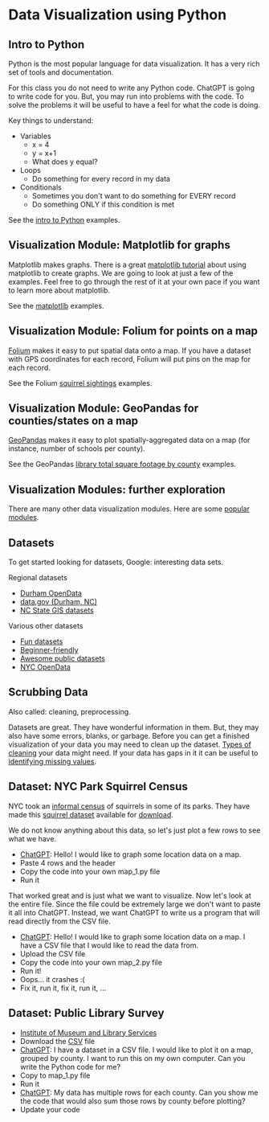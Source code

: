 # Data Visualization using Python

## Intro to Python

Python is the most popular language for data visualization. It has a very rich set of tools and documentation.

For this class you do not need to write any Python code. ChatGPT is going to write code for you. But, you may run into problems with the code. To solve the problems it will be useful to have a feel for what the code is doing.

Key things to understand:
* Variables
  * x = 4
  * y = x+1
  * What does y equal?
* Loops
  * Do something for every record in my data
* Conditionals
  * Sometimes you don't want to do something for EVERY record
  * Do something ONLY if this condition is met

See the [intro to Python](./intro/) examples.

## Visualization Module: Matplotlib for graphs

Matplotlib makes graphs. There is a great [matplotlib tutorial](https://thepythoncodingbook.com/basics-of-data-visualisation-in-python-using-matplotlib/) about using matplotlib to create graphs. We are going to look at just a few of the examples. Feel free to go through the rest of it at your own pace if you want to learn more about matplotlib.

See the [matplotlib](./matplotlib/) examples.

## Visualization Module: Folium for points on a map

[Folium](https://python-visualization.github.io/folium/latest/#) makes it easy to put spatial data onto a map. If you have a dataset with GPS coordinates for each record, Folium will put pins on the map for each record.

See the Folium [squirrel sightings](./squirrels/) examples.

## Visualization Module: GeoPandas for counties/states on a map

[GeoPandas](https://geopandas.org/en/stable/) makes it easy to plot spatially-aggregated data on a map (for instance, number of schools per county).

See the GeoPandas [library total square footage by county](./publicLibraries/) examples.

## Visualization Modules: further exploration

There are many other data visualization modules. Here are some [popular modules](https://mode.com/blog/python-data-visualization-libraries).

## Datasets

To get started looking for datasets, Google: interesting data sets.

Regional datasets
* [Durham OpenData](https://live-durhamnc.opendata.arcgis.com/)
* [data.gov (Durham, NC)](https://catalog.data.gov/dataset/?tags=durham&page=1)
* [NC State GIS datasets](https://www.lib.ncsu.edu/gis/datalist)

Various other datasets
* [Fun datasets](https://www.springboard.com/blog/data-science/15-fun-datasets-to-analyze/)
* [Beginner-friendly](https://www.kaggle.com/code/rtatman/fun-beginner-friendly-datasets)
* [Awesome public datasets](https://github.com/awesomedata/awesome-public-datasets)
* [NYC OpenData](https://opendata.cityofnewyork.us/)

## Scrubbing Data

Also called: cleaning, preprocessing.

Datasets are great. They have wonderful information in them. But, they may also have some errors, blanks, or garbage. Before you can get a finished visualization of your data you may need to clean up the dataset. [Types of cleaning](https://www.tableau.com/learn/articles/what-is-data-cleaning) your data might need. If your data has gaps in it it can be useful to [identifying missing values](https://github.com/ResidentMario/missingno).

## Dataset: NYC Park Squirrel Census

NYC took an [informal census](https://www.thesquirrelcensus.com/) of squirrels in some of its parks. They have made this [squirrel dataset](https://www.dropbox.com/s/b97hxtsthbidl34/squirrel-data.csv?dl=0) available for [download](https://www.dropbox.com/scl/fi/is2yaa5gz1of32xo1xwvd/squirrel-data.csv?rlkey=sao5wj2tqd98nzs6rsi5k7ot6&e=1&dl=1).

We do not know anything about this data, so let's just plot a few rows to see what we have.
* [ChatGPT](https://chatgpt.com/): Hello! I would like to graph some location data on a map.
* Paste 4 rows and the header
* Copy the code into your own map_1.py file
* Run it

That worked great and is just what we want to visualize. Now let's look at the entire file. Since the file could be extremely large we don't want to paste it all into ChatGPT. Instead, we want ChatGPT to write us a program that will read directly from the CSV file.
* [ChatGPT](https://chatgpt.com/): Hello! I would like to graph some location data on a map. I have a CSV file that I would like to read the data from.
* Upload the CSV file
* Copy the code into your own map_2.py file
* Run it!
* Oops... it crashes :(
* Fix it, run it, fix it, run it, ...

## Dataset: Public Library Survey
* [Institute of Museum and Library Services](https://www.imls.gov/research-evaluation/data-collection/public-libraries-survey)
* Download the [CSV](https://www.imls.gov/sites/default/files/2024-06/pls_fy2022_csv.zip) file
* [ChatGPT](https://chatgpt.com/): I have a dataset in a CSV file. I would like to plot it on a map, grouped by county. I want to run this on my own computer. Can you write the Python code for me?
* Copy to map_1.py file
* Run it
* [ChatGPT](https://chatgpt.com/): My data has multiple rows for each county. Can you show me the code that would also sum those rows by county before plotting?
* Update your code
